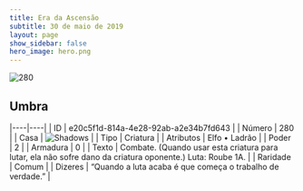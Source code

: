 ```yaml
---
title: Era da Ascensão
subtitle: 30 de maio de 2019
layout: page
show_sidebar: false
hero_image: hero.png
---
```


![280](https://cdn.keyforgegame.com/media/card_front/pt/435_280_46RGMP97V4JP_pt.png)

## Umbra

|----|----|
| ID | e20c5f1d-814a-4e28-92ab-a2e34b7fd643 |
| Número | 280 |
| Casa | ![Shadows](https://archonarcana.com/images/thumb/e/ee/Shadows.png/22px-Shadows.png "Sombras") |
| Tipo | Criatura |
| Atributos | Elfo • Ladrão |
| Poder | 2 |
| Armadura | 0 |
| Texto | Combate. (Quando usar esta criatura para lutar, ela não sofre dano da  criatura oponente.) Luta: Roube 1A. |
| Raridade | Comum |
| Dizeres | “Quando a luta acaba é que começa  o trabalho de verdade.” |
